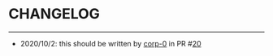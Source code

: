 # CHANGELOG
---


* 2020/10/2:  this should be written
 by [corp-0](https://api.github.com/users/corp-0) in PR #[20](https://api.github.com/repos/corp-0/pr2changelog/pulls/20)
